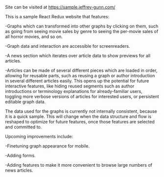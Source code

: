 Site can be visited at https://sample.jeffrey-gunn.com/

This is a sample React Redux website that features:

-Graphs which can transformed into other graphs by clicking on them, such as going from seeing movie sales by genre to seeing the per-movie sales of all horror movies, and so on.

-Graph data and interaction are accessible for screenreaders.

-A news section which iterates over article data to show previews for all articles.

-Articles can be made of several different pieces which are loaded in order, allowing for reusable parts, such as reusing a graph or author introduction in several different articles easily. This opens up the potential for future interactive features, like hiding reused segments such as author introductions or terminology explanations for  already-familiar users, toggling more verbose versions of articles for interested users, or persistent editable graph data.


The data used for the graphs is currently not internally consistent, because it is a quick sample. This will change when the data structure and flow is reshaped to optimize for future features, once those features are selected and committed to.


Upcoming improvements include:

-Finetuning graph appearance for mobile.

-Adding forms.

-Adding features to make it more convenient to browse large numbers of news articles.


